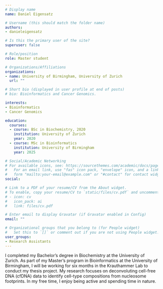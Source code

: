 ```yaml
---
# Display name
name: Daniel Eigensatz

# Username (this should match the folder name)
authors:
- danieleigensatz

# Is this the primary user of the site?
superuser: false

# Role/position
role: Master student

# Organizations/Affiliations
organizations:
- name: University of Birmingham, University of Zurich
  url: ""

# Short bio (displayed in user profile at end of posts)
# bio: Bioinformatics and Cancer Genomics.

interests:
- Bioinformatics
- Cancer Genomics

education:
  courses:
  - course: BSc in Biochemistry, 2020
    institution: University of Zurich
    year: 2020
  - course: MSc in Bioinformatics
    institution: University of Birmingham
    year: 2025   

# Social/Academic Networking
# For available icons, see: https://sourcethemes.com/academic/docs/page-builder/#icons
#   For an email link, use "fas" icon pack, "envelope" icon, and a link in the
#   form "mailto:your-email@example.com" or "#contact" for contact widget.
social:

# Link to a PDF of your resume/CV from the About widget.
# To enable, copy your resume/CV to `static/files/cv.pdf` and uncomment the lines below.
# - icon: cv
#   icon_pack: ai
#   link: files/cv.pdf

# Enter email to display Gravatar (if Gravatar enabled in Config)
email: ""

# Organizational groups that you belong to (for People widget)
#   Set this to `[]` or comment out if you are not using People widget.
user_groups:
- Research Assistants
---
```


I completed my Bachelor’s degree in Biochemistry at the University of Zurich. As part of my Master’s program in Bioinformatics at the University of Birmingham, I will be working for six months in the Krauthammer Lab to conduct my thesis project. My research focuses on deconvoluting cell-free DNA (cfDNA) data to identify cell-type compositions from nucleosome footprints. In my free time, I enjoy being active and spending time in nature.
